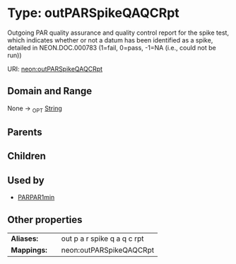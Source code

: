 
# Type: outPARSpikeQAQCRpt


Outgoing PAR quality assurance and quality control report for the spike test, which indicates whether or not a datum has been identified as a spike, detailed in NEON.DOC.000783 (1=fail, 0=pass, -1=NA (i.e., could not be run))

URI: [neon:outPARSpikeQAQCRpt](https://data.neonscience.org/outPARSpikeQAQCRpt)


## Domain and Range

None ->  <sub>OPT</sub> [String](types/String.md)

## Parents


## Children


## Used by

 * [PARPAR1min](PARPAR1min.md)

## Other properties

|  |  |  |
| --- | --- | --- |
| **Aliases:** | | out p a r spike q a q c rpt |
| **Mappings:** | | neon:outPARSpikeQAQCRpt |

